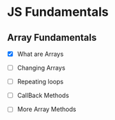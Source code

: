 # JS Fundamentals
## Array Fundamentals
- [x] What are Arrays
- [ ] Changing Arrays
- [ ] Repeating loops
- [ ] CallBack Methods
- [ ] More Array Methods

